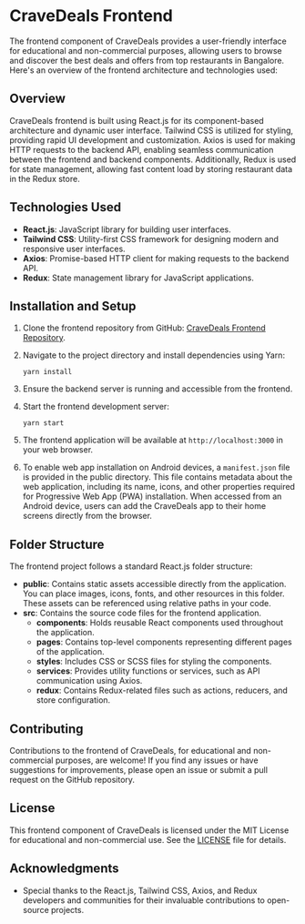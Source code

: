 # CraveDeals Frontend

The frontend component of CraveDeals provides a user-friendly interface for educational and non-commercial purposes, allowing users to browse and discover the best deals and offers from top restaurants in Bangalore. Here's an overview of the frontend architecture and technologies used:

## Overview

CraveDeals frontend is built using React.js for its component-based architecture and dynamic user interface. Tailwind CSS is utilized for styling, providing rapid UI development and customization. Axios is used for making HTTP requests to the backend API, enabling seamless communication between the frontend and backend components. Additionally, Redux is used for state management, allowing fast content load by storing restaurant data in the Redux store.

## Technologies Used

- **React.js**: JavaScript library for building user interfaces.
- **Tailwind CSS**: Utility-first CSS framework for designing modern and responsive user interfaces.
- **Axios**: Promise-based HTTP client for making requests to the backend API.
- **Redux**: State management library for JavaScript applications.

## Installation and Setup

1. Clone the frontend repository from GitHub: [CraveDeals Frontend Repository](https://github.com/akhilnandavara/CraveDeals).
2. Navigate to the project directory and install dependencies using Yarn:

   ```
   yarn install
   ```

3. Ensure the backend server is running and accessible from the frontend.
4. Start the frontend development server:

   ```
   yarn start
   ```

5. The frontend application will be available at `http://localhost:3000` in your web browser.

6. To enable web app installation on Android devices, a `manifest.json` file is provided in the public directory. This file contains metadata about the web application, including its name, icons, and other properties required for Progressive Web App (PWA) installation. When accessed from an Android device, users can add the CraveDeals app to their home screens directly from the browser.


## Folder Structure

The frontend project follows a standard React.js folder structure:

- **public**: Contains static assets accessible directly from the application. You can place images, icons, fonts, and other resources in this folder. These assets can be referenced using relative paths in your code.
- **src**: Contains the source code files for the frontend application.
  - **components**: Holds reusable React components used throughout the application.
  - **pages**: Contains top-level components representing different pages of the application.
  - **styles**: Includes CSS or SCSS files for styling the components.
  - **services**: Provides utility functions or services, such as API communication using Axios.
  - **redux**: Contains Redux-related files such as actions, reducers, and store configuration.

## Contributing

Contributions to the frontend of CraveDeals, for educational and non-commercial purposes, are welcome! If you find any issues or have suggestions for improvements, please open an issue or submit a pull request on the GitHub repository.

## License

This frontend component of CraveDeals is licensed under the MIT License for educational and non-commercial use. See the [LICENSE](LICENSE) file for details.

## Acknowledgments

- Special thanks to the React.js, Tailwind CSS, Axios, and Redux developers and communities for their invaluable contributions to open-source projects.